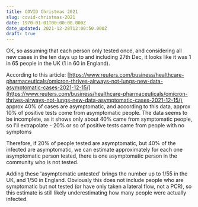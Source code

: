 ```yaml
---
title: COVID Christmas 2021
slug: covid-christmas-2021
date: 1970-01-01T00:00:00.000Z
date_updated: 2021-12-28T12:00:50.000Z
draft: true
---
```


OK, so assuming that each person only tested once, and considering all new cases in the ten days up to and including 27th Dec, it looks like it was 1 in 65 people in the UK (1 in 60 in England).

According to this article: [https://www.reuters.com/business/healthcare-pharmaceuticals/omicron-thrives-airways-not-lungs-new-data-asymptomatic-cases-2021-12-15/](https://www.reuters.com/business/healthcare-pharmaceuticals/omicron-thrives-airways-not-lungs-new-data-asymptomatic-cases-2021-12-15/), approx 40% of cases are asymptomatic, and according to this data, approx 10% of positive tests come from asymptomatic people. The data seems to be incomplete, as it shows only about 40% came from symptomatic people, so I'll extrapolate - 20% or so of positive tests came from people with no symptoms

Therefore, if 20% of people tested are asymptomatic, but 40% of the infected are asymptomatic, we can estimate approximately for each one asymptomatic person tested, there is one asymptomatic person in the community who is not tested.

Adding these 'asymptomatic untested' brings the number up to 1/55 in the UK, and 1/50 in England. Obviously this does not include people who are symptomatic but not tested (or have only taken a lateral flow, not a PCR), so this estimate is still likely underestimating how many people were actually infected.
